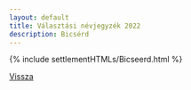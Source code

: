 ```yaml
---
layout: default
title: Választási névjegyzék 2022
description: Bicsérd
---
```


{% include settlementHTMLs/Bicseerd.html %}

[Vissza](./)